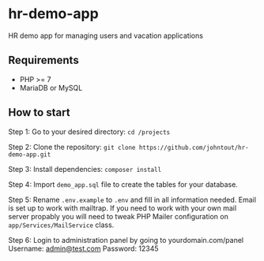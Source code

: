 # hr-demo-app
HR demo app for managing users and vacation applications


## Requirements
<ul>
<li>PHP >= 7</li>
<li>MariaDB or MySQL</li>
</ul>

## How to start
Step 1: Go to your desired directory: `cd /projects`

Step 2: Clone the repository: `git clone https://github.com/johntout/hr-demo-app.git`

Step 3: Install dependencies: `composer install`

Step 4: Import `demo_app.sql` file to create the tables for your database.

Step 5: Rename `.env.example` to `.env` and fill in all information needed. Email is set up to work with mailtrap. If you need to work with your own mail server propably you will need to tweak PHP Mailer configuration on `app/Services/MailService` class.

Step 6: Login to administration panel by going to yourdomain.com/panel
Username: admin@test.com
Password: 12345
